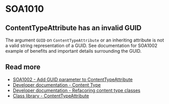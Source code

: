 # SOA1010

## ContentTypeAttribute has an invalid GUID

The argument `GUID` on `ContentTypeAttribute` or an inheriting attribute is not a valid string representation of a GUID. See documentation for SOA1002 example of benefits and important details surrounding the GUID.

## Read more
- [SOA1002 - Add GUID parameter to ContentTypeAttribute](https://github.com/Stekeblad/stekeblad.optimizely.analyzers/blob/master/doc/Analyzers/SOA1002.md)
- [Developer documentation - Content Type](https://docs.developers.optimizely.com/content-cloud/v12.0.0-content-cloud/docs/content-types)
- [Developer documentation - Refacoring content type classes](https://docs.developers.optimizely.com/content-cloud/v12.0.0-content-cloud/docs/refactoring-content-type-classes)
- [Class library - ContentTypeAttribute](https://world.optimizely.com/CsClassLibraries/cms/EPiServer.DataAnnotations.ContentTypeAttribute?version=12)